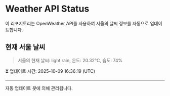 
# Weather API Status

이 리포지토리는 OpenWeather API를 사용하여 서울의 날씨 정보를 자동으로 업데이트합니다.

## 현재 서울 날씨
> 서울의 현재 날씨: light rain, 온도: 20.32°C, 습도: 74%

⏳ 업데이트 시간: 2025-10-09 16:36:19 (UTC)

---
자동 업데이트 봇에 의해 관리됩니다.
